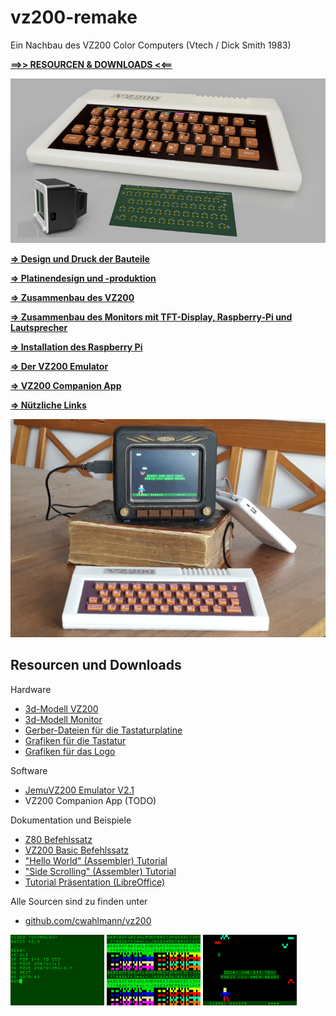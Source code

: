 # vz200-remake
Ein Nachbau des VZ200 Color Computers (Vtech / Dick Smith 1983)

**[==>> RESOURCEN & DOWNLOADS <<==](#resourcen-und-downloads)** 

![Teaser](images/vz200-teaser.jpg "VZ200 - 70%")

**[=> Design und Druck der Bauteile](01_druck.md)**

**[=> Platinendesign und -produktion](02_platinendesign.md)**

**[=> Zusammenbau des VZ200](03_zusammenbau_vz200.md)**

**[=> Zusammenbau des Monitors mit TFT-Display, Raspberry-Pi und Lautsprecher](04_zusammenbau_monitor.md)**

**[=> Installation des Raspberry Pi](05_installation.md)**

**[=> Der VZ200 Emulator](06_emulator.md)**

**[=> VZ200 Companion App](apps/README.md)**

**[=> Nützliche Links](08_links.md)**

![Prototyp](images/resized/VZ200-komplett-5Zoll-Monitor-TheHunter.jpg "VZ200 - 70%")

## Resourcen und Downloads

Hardware
* [3d-Modell VZ200](resources/3d-model/vz200.f3d)
* [3d-Modell Monitor](resources/3d-model/Monitor_5-Zoll.f3d) 
* [Gerber-Dateien für die Tastaturplatine](resources/gerber/vz200-keyboard-layout.zip)
* [Grafiken für die Tastatur](resources/aufkleber/Aufkleber-2x70perc.png)
* [Grafiken für das Logo](resources/aufkleber/logo_7x70perc_A4.png)

Software
* [JemuVZ200 Emulator V2.1](resources/releases/JemuVZ200-2.1.zip)
* VZ200 Companion App (TODO)

Dokumentation und Beispiele
* [Z80 Befehlssatz](resources/doc/z80.pdf)
* [VZ200 Basic Befehlssatz](resources/doc/VZ200-Basic.pdf)
* ["Hello World" (Assembler) Tutorial](resources/doc/tutorial/hello-world-asm-tutorial.pdf)
* ["Side Scrolling" (Assembler) Tutorial](resources/doc/tutorial/side-scroll-asm-tutorial.pdf)
* [Tutorial Präsentation (LibreOffice)](resources/doc/tutorial/VZ200-tutorial.odp)

Alle Sourcen sind zu finden unter
* [github.com/cwahlmann/vz200](https://github.com/cwahlmann/vz200)

![Screenshot_02](images/screenshot_02.png "Basic Programming")
![Screenshot_03](images/screenshot_03.png "Charset")
![Screenshot_05](images/screenshot_05.png "the hunter - bit by a bat")


